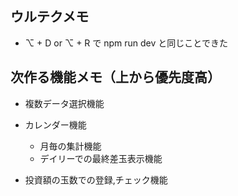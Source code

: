 ## ウルテクメモ

- ⌥ + D or ⌥ + R で npm run dev と同じことできた

## 次作る機能メモ（上から優先度高）

- 複数データ選択機能

- カレンダー機能

  - 月毎の集計機能
  - デイリーでの最終差玉表示機能

- 投資額の玉数での登録,チェック機能
